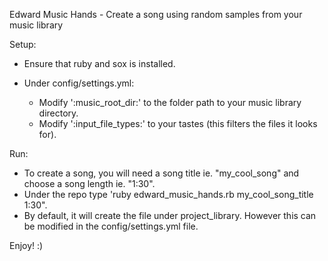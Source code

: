 Edward Music Hands - Create a song using random samples from your music library

Setup:

- Ensure that ruby and sox is installed.

- Under config/settings.yml:
  - Modify ':music_root_dir:' to the folder path to your music library directory.
  - Modify ':input_file_types:' to your tastes (this filters the files it looks for).  

Run: 
- To create a song, you will need a song title ie. "my_cool_song" and choose a song length ie. "1:30".
- Under the repo type 'ruby edward_music_hands.rb my_cool_song_title 1:30".
- By default, it will create the file under project_library. However this can be modified in the config/settings.yml file.

Enjoy! :)
